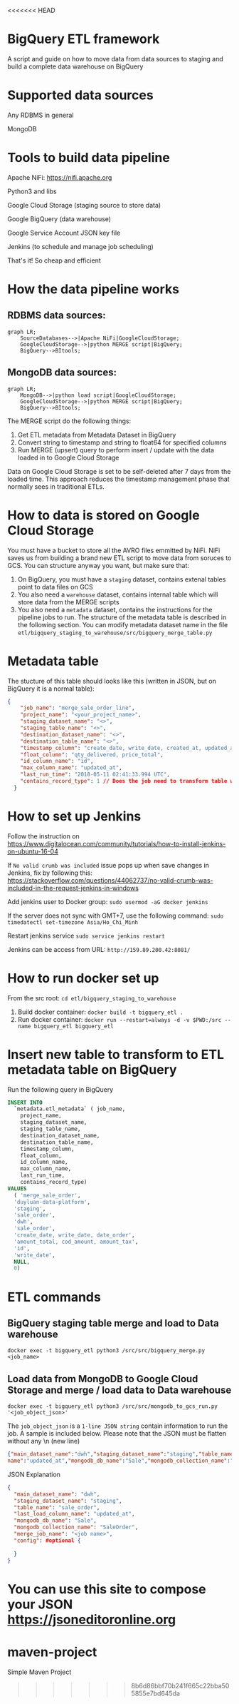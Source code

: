<<<<<<< HEAD
# BigQuery ETL framework
A script and guide on how to move data from data sources to staging and build a complete data warehouse on BigQuery

# Supported data sources

Any RDBMS in general

MongoDB

# Tools to build data pipeline

Apache NiFi: https://nifi.apache.org

Python3 and libs

Google Cloud Storage (staging source to store data)

Google BigQuery (data warehouse)

Google Service Account JSON key file

Jenkins (to schedule and manage job scheduling)

That's it! So cheap and efficient

# How the data pipeline works

## RDBMS data sources:

```mermaid
graph LR;
    SourceDatabases-->|Apache NiFi|GoogleCloudStorage;
    GoogleCloudStorage-->|python MERGE script|BigQuery;
    BigQuery-->BItools;
```

## MongoDB data sources:

```mermaid
graph LR;
    MongoDB-->|python load script|GoogleCloudStorage;
    GoogleCloudStorage-->|python MERGE script|BigQuery;
    BigQuery-->BItools;
```

The MERGE script do the following things:
1. Get ETL metadata from Metadata Dataset in BigQuery
2. Convert string to timestamp and string to float64 for specified columns
3. Run MERGE (upsert) query to perform insert / update with the data loaded in to Google Cloud Storage

Data on Google Cloud Storage is set to be self-deleted after 7 days from the loaded time. This approach reduces the timestamp management phase that normally sees in traditional ETLs.

# How to data is stored on Google Cloud Storage

You must have a bucket to store all the AVRO files emmitted by NiFi. NiFi saves us from building a brand new ETL script to move data from soruces to GCS.
You can structure anyway you want, but make sure that:

1. On BigQuery, you must have a `staging` dataset, contains extenal tables point to data files on GCS
2. You also need a `warehouse` dataset, contains internal table which will store data from the MERGE scripts
3. You also need a `metadata` dataset, contains the instructions for the pipeline jobs to run. The structure of the metadata table is described in the following section.
You can modify metadata dataset name in the file `etl/bigquery_staging_to_warehouse/src/bigquery_merge_table.py`

# Metadata table

The stucture of this table should looks like this (written in JSON, but on BigQuery it is a normal table):
```json
{
    "job_name": "merge_sale_order_line",
    "project_name": "<your_project_name>",
    "staging_dataset_name": "<>",
    "staging_table_name": "<>",
    "destination_dataset_name": "<>",
    "destination_table_name": "<>",
    "timestamp_column": "create_date, write_date, created_at, updated_at",
    "float_column": "qty_delivered, price_total",
    "id_column_name": "id",
    "max_column_name": "updated_at",
    "last_run_time": "2018-05-11 02:41:33.994 UTC",
    "contains_record_type": 1 // Does the job need to transform table with RECORD field
  }
```

# How to set up Jenkins

Follow the instruction on https://www.digitalocean.com/community/tutorials/how-to-install-jenkins-on-ubuntu-16-04

If `No valid crumb was included` issue pops up when save changes in Jenkins, fix by following this: https://stackoverflow.com/questions/44062737/no-valid-crumb-was-included-in-the-request-jenkins-in-windows

Add jenkins user to Docker group: `sudo usermod -aG docker jenkins`

If the server does not sync with GMT+7, use the following command: `sudo timedatectl set-timezone Asia/Ho_Chi_Minh`

Restart jenkins service `sudo service jenkins restart`

Jenkins can be access from URL: `http://159.89.200.42:8081/`

# How to run docker set up

From the src root: `cd etl/bigquery_staging_to_warehouse`

1. Build docker container: `docker build -t bigquery_etl .`
2. Run docker container: `docker run --restart=always -d -v $PWD:/src --name bigquery_etl bigquery_etl`

# Insert new table to transform to ETL metadata table on BigQuery

Run the following query in BigQuery

```sql
INSERT INTO
  `metadata.etl_metadata` ( job_name,
    project_name,
    staging_dataset_name,
    staging_table_name,
    destination_dataset_name,
    destination_table_name,
    timestamp_column,
    float_column,
    id_column_name,
    max_column_name,
    last_run_time,
    contains_record_type)
VALUES
  ( 'merge_sale_order', 
  'duyluan-data-platform', 
  'staging', 
  'sale_order', 
  'dwh', 
  'sale_order', 
  'create_date, write_date, date_order', 
  'amount_total, cod_amount, amount_tax', 
  'id', 
  'write_date', 
  NULL,
  0)
  ```
  
# ETL commands

## BigQuery staging table merge and load to Data warehouse

`docker exec -t bigquery_etl python3 /src/src/bigquery_merge.py <job_name>`

## Load data from MongoDB to Google Cloud Storage and merge / load data to Data warehouse

`docker exec -t bigquery_etl python3 /src/src/mongodb_to_gcs_run.py '<job_object_json>'`

The `job_object_json` is a `1-line JSON string` contain information to run the job. A sample is included below.
Please note that the JSON must be flatten without any \n (new line)

```json
{"main_dataset_name":"dwh","staging_dataset_name":"staging","table_name":"sale_order","last_load_column_
name":"updated_at","mongodb_db_name":"Sale","mongodb_collection_name":"SaleOrder","merge_job_name":"merge_sale_order","config":{}}
```

JSON Explanation

```json
{
  "main_dataset_name": "dwh",
  "staging_dataset_name": "staging",
  "table_name": "sale_order",
  "last_load_column_name": "updated_at",
  "mongodb_db_name": "Sale",
  "mongodb_collection_name": "SaleOrder",
  "merge_job_name": "<job name>",
  "config": #optional {
    
  }
}

```

You can use this site to compose your JSON https://jsoneditoronline.org
=======
# maven-project

Simple Maven Project
>>>>>>> 8b6d86bbf70b241f665c22bba505855e7bd645da
